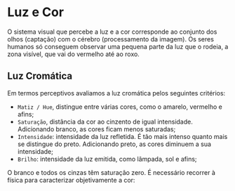# Luz e Cor

O sistema visual que percebe a luz e a cor corresponde ao conjunto dos olhos (captação) com o cérebro (processamento da imagem). Os seres humanos só conseguem observar uma pequena parte da luz que o rodeia, a zona visível, que vai do vermelho até ao roxo.

## Luz Cromática

Em termos perceptivos avaliamos a luz cromática pelos seguintes critérios:
- `Matiz / Hue`, distingue entre várias cores, como o amarelo, vermelho e afins;
- `Saturação`, distância da cor ao cinzento de igual intensidade. Adicionando branco, as cores ficam menos saturadas;
- `Intensidade`: intensidade da luz refletida. É tão mais intenso quanto mais se distingue do preto. Adicionando preto, as cores diminuem a sua intensidade;
- `Brilho`: intensidade da luz emitida, como lâmpada, sol e afins;

O branco e todos os cinzas têm saturação zero. É necessário recorrer à física para caracterizar objetivamente a cor:

```note

```



